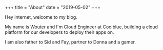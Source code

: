 +++
title = "About"
date = "2019-05-02"
+++

Hey internet, welcome to my blog.  
  
My name is Wouter and I'm Cloud Engineer at Coolblue, building a cloud platform for our developers to deploy their apps on.
  
I am also father to Sid and Fay, partner to Donna and a gamer.